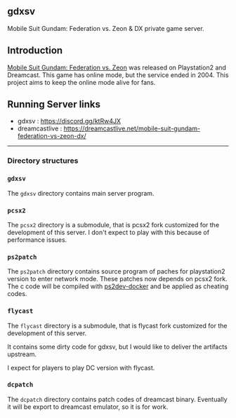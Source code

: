gdxsv
---

Mobile Suit Gundam: Federation vs. Zeon & DX private game server.

## Introduction
[Mobile Suit Gundam: Federation vs. Zeon](https://en.wikipedia.org/wiki/Mobile_Suit_Gundam:_Federation_vs._Zeon) was released on Playstation2 and Dreamcast.
This game has online mode, but the service ended in 2004. This project aims to keep the online mode alive for fans.


## Running Server links
- gdxsv : https://discord.gg/ktRw4JX
- dreamcastlive : https://dreamcastlive.net/mobile-suit-gundam-federation-vs-zeon-dx/


---

### Directory structures

### `gdxsv`
The `gdxsv` directory contains main server program.

### `pcsx2`
The `pcsx2` directory is a submodule, that is pcsx2 fork customized for the development of this server.
I don't expect to play with this because of performance issues.

### `ps2patch`
The `ps2patch` directory contains source program of paches for playstation2 version to enter network mode.
These patches now depends on pcsx2 fork.
The c code will be compiled with [ps2dev-docker](https://github.com/ps2dev/ps2dev-docker) and be applied as cheating codes.

### `flycast`
The `flycast` directory is a submodule, that is flycast fork customized for the development of this server.

It contains some dirty code for gdxsv, but I would like to deliver the artifacts upstream.

I expect for players to play DC version with flycast. 

### `dcpatch`
The `dcpatch` directory contains patch codes of dreamcast binary.
Eventually it will be export to dreamcast emulator, so it is for work.


